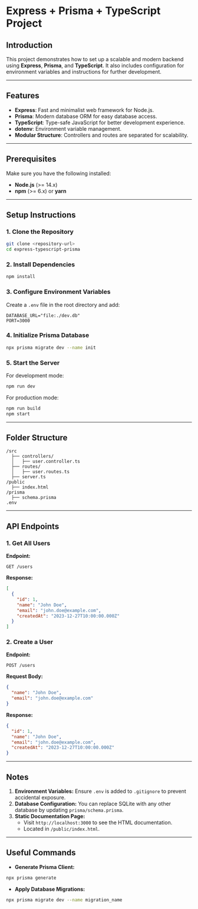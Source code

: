 # Express + Prisma + TypeScript Project

## Introduction

This project demonstrates how to set up a scalable and modern backend using **Express**, **Prisma**, and **TypeScript**. It also includes configuration for environment variables and instructions for further development.

---

## Features

- **Express**: Fast and minimalist web framework for Node.js.
- **Prisma**: Modern database ORM for easy database access.
- **TypeScript**: Type-safe JavaScript for better development experience.
- **dotenv**: Environment variable management.
- **Modular Structure**: Controllers and routes are separated for scalability.

---

## Prerequisites

Make sure you have the following installed:

- **Node.js** (>= 14.x)
- **npm** (>= 6.x) or **yarn**

---

## Setup Instructions

### 1. Clone the Repository

```bash
git clone <repository-url>
cd express-typescript-prisma
```

### 2. Install Dependencies

```bash
npm install
```

### 3. Configure Environment Variables

Create a `.env` file in the root directory and add:

```
DATABASE_URL="file:./dev.db"
PORT=3000
```

### 4. Initialize Prisma Database

```bash
npx prisma migrate dev --name init
```

### 5. Start the Server

For development mode:

```bash
npm run dev
```

For production mode:

```bash
npm run build
npm start
```

---

## Folder Structure

```
/src
  ├── controllers/
  │   ├── user.controller.ts
  ├── routes/
  │   ├── user.routes.ts
  ├── server.ts
/public
  ├── index.html
/prisma
  ├── schema.prisma
.env
```

---

## API Endpoints

### 1. Get All Users

**Endpoint:**

```
GET /users
```

**Response:**

```json
[
  {
    "id": 1,
    "name": "John Doe",
    "email": "john.doe@example.com",
    "createdAt": "2023-12-27T10:00:00.000Z"
  }
]
```

### 2. Create a User

**Endpoint:**

```
POST /users
```

**Request Body:**

```json
{
  "name": "John Doe",
  "email": "john.doe@example.com"
}
```

**Response:**

```json
{
  "id": 1,
  "name": "John Doe",
  "email": "john.doe@example.com",
  "createdAt": "2023-12-27T10:00:00.000Z"
}
```

---

## Notes

1. **Environment Variables:** Ensure `.env` is added to `.gitignore` to prevent accidental exposure.
2. **Database Configuration:** You can replace SQLite with any other database by updating `prisma/schema.prisma`.
3. **Static Documentation Page:**
   - Visit `http://localhost:3000` to see the HTML documentation.
   - Located in `/public/index.html`.

---

## Useful Commands

- **Generate Prisma Client:**

```bash
npx prisma generate
```

- **Apply Database Migrations:**

```bash
npx prisma migrate dev --name migration_name
```
